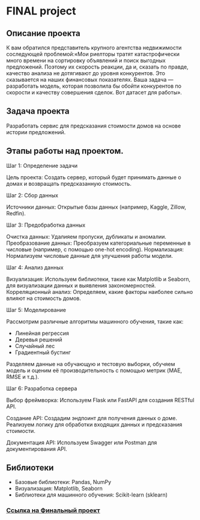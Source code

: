 # FINAL project

## Описание проекта
К вам обратился представитель крупного агентства недвижимости соследующей проблемой:«Мои риелторы тратят катастрофически много времени на сортировку объявлений и поиск выгодных предложений. Поэтому их скорость реакции, да и, сказать по правде, качество анализа не дотягивают до уровня конкурентов. Это сказывается на наших финансовых показателях. Ваша задача — разработать модель, которая позволила бы обойти конкурентов по скорости и качеству совершения сделок. Вот датасет для работы».

## Задача проекта 
Pазработать сервис для предсказания стоимости домов на основе истории предложений.

## Этапы работы над проектом.

Шаг 1: Определение задачи

Цель проекта: Создать сервер, который будет принимать данные о домах и возвращать предсказанную стоимость.

Шаг 2: Сбор данных

Источники данных:
Открытые базы данных (например, Kaggle, Zillow, Redfin).

Шаг 3: Предобработка данных

Очистка данных: Удалияем пропуски, дубликаты и аномалии.
Преобразование данных: Преобразуем категориальные переменные в числовые (например, с помощью one-hot encoding).
Нормализация: Нормализуем числовые данные для улучшения работы модели.

Шаг 4: Анализ данных

Визуализация: Используем библиотеки, такие как Matplotlib и Seaborn, для визуализации данных и выявления закономерностей.
Корреляционный анализ: Определяем, какие факторы наиболее сильно влияют на стоимость домов.

Шаг 5: Моделирование

 Рассмотрим различные алгоритмы машинного обучения, такие как:
* Линейная регрессия
* Деревья решений
* Случайный лес
* Градиентный бустинг
  
Разделяем данные на обучающую и тестовую выборки, обучяем модель и оценим её производительность с помощью метрик (MAE, RMSE и т.д.).

Шаг 6: Разработка сервера

Выбор фреймворка: Используем Flask или FastAPI для создания RESTful API.

Создание API:
Создадим эндпоинт для получения данных о доме.
Реализуем логику для обработки входящих данных и предсказания стоимости.

Документация API: Используем Swagger или Postman для документирования API.

## Библиотеки
* Базовые библиотеки: Pandas, NumPy
* Визуализация: Matplotlib, Seaborn
* Библиотеки для машинного обучения: Scikit-learn (sklearn)

### [Cсылка на Финальный проект](https://github.com/Amina313/FINAL/blob/main/FINAL1.ipynb)
